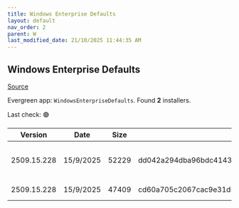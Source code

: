 ```yaml
---
title: Windows Enterprise Defaults
layout: default
nav_order: 2
parent: W
last_modified_date: 21/10/2025 11:44:35 AM
---
```


## Windows Enterprise Defaults

[Source](https://stealthpuppy.com/defaults/)

Evergreen app: `WindowsEnterpriseDefaults`. Found **2** installers.

Last check: 🟢

| Version     | Date      | Size  | Sha256                                                           | Architecture | InstallerType | Type      | URI                                                                                                                                                                                                    |
| ----------- | --------- | ----- | ---------------------------------------------------------------- | ------------ | ------------- | --------- | ------------------------------------------------------------------------------------------------------------------------------------------------------------------------------------------------------ |
| 2509.15.228 | 15/9/2025 | 52229 | dd042a294dba96bdc4143dbadd33b99ba0083c501f41a793b57f53f14d6e8485 | x86          | Default       | intunewin | [https://github.com/aaronparker/defaults/releases/download/v2509.15.228/Install-Defaults.intunewin](https://github.com/aaronparker/defaults/releases/download/v2509.15.228/Install-Defaults.intunewin) |
| 2509.15.228 | 15/9/2025 | 47409 | cd60a705c2067cac9e31d5457b3b12efb512646a2b63e0f06beafb77f998c4c8 | x86          | Default       | zip       | [https://github.com/aaronparker/defaults/releases/download/v2509.15.228/defaults.zip](https://github.com/aaronparker/defaults/releases/download/v2509.15.228/defaults.zip)                             |
